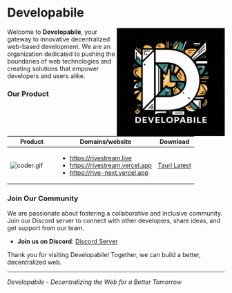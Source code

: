 # Developabile

<img width="250" align="right" alt="coder.gif" src="../static/logo.jpeg" />
<p aling="left" width="40">

Welcome to **Developabile**, your gateway to innovative decentralized web-based development. We are an organization dedicated to pushing the boundaries of web technologies and creating solutions that empower developers and users alike.

### Our Product

<!-- 1.  **Rive** : Rive is a cutting-edge, ad-free platform for streaming/downloading movies and TV shows online. Your Personal Streaming Oasis.
    - **Visit Rive**:
      - https://rivestream.live
      - https://rivestream.vercel.app
      - https://rive-next.vercel.app
    - **Download Rive**: https://github.com/Developabile/rive-tauri/releases/latest -->

| Product                                                                                                                                                                                                                             | Domains/website                                                                                                         | Download                                                                   |
| ------------------------------------------------------------------------------------------------------------ |  ----------------------------------------------------------------------------------------------------------------------- | -------------------------------------------------------------------------- |
| <img width="100" align="right" alt="coder.gif" src="https://rivestream.vercel.app/icons/icon-256x256.png" /> | <ul><li> https://rivestream.live</li><li> https://rivestream.vercel.app</li><li> https://rive-next.vercel.app</li></ul> | [Tauri Latest](https://github.com/Developabile/rive-tauri/releases/latest) |

### Join Our Community

We are passionate about fostering a collaborative and inclusive community. Join our Discord server to connect with other developers, share ideas, and get support from our team.

- **Join us on Discord**: [Discord Server](https://discord.gg/6xJmJja8fV)

Thank you for visiting Developabile! Together, we can build a better, decentralized web.

---

_Developabile - Decentralizing the Web for a Better Tomorrow_

</p>
